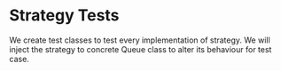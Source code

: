 # Strategy Tests

We create test classes to test every implementation of strategy. We will inject the strategy to concrete Queue class to 
alter its behaviour for test case.
